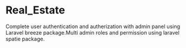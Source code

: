 # Real_Estate
Complete user authentication and autherization with admin panel using Laravel breeze package.Multi admin roles and permission using laravel spatie package.
